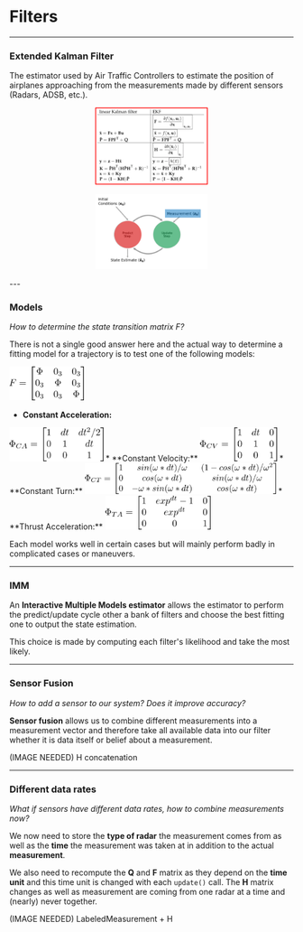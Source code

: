 # Filters

---

### Extended Kalman Filter

The estimator used by Air Traffic Controllers to estimate the position
of airplanes approaching from the measurements made by different sensors
(Radars, ADSB, etc.).

<p align="center">
  <img src="../../images/filter_equations.png" width="200">
</p>
<p align="center">
  <img src="../../images/cycle.png" width="200">
</p>
---

### Models

*How to determine the state transition matrix F?*  

There is not a single good answer here and the actual way to determine a
fitting model for a trajectory is to test one of the following models:

<img src="../../images/F.png" height="60">  

* **Constant Acceleration:**  
<img src="../../images/phiCA.png" height="60">
* **Constant Velocity:**  
<img src="../../images/phiCV.png" height="60">
* **Constant Turn:**  
<img src="../../images/phiCT.png" height="55">
* **Thrust Acceleration:**  
<img src="../../images/phiTA.png" height="60">

Each model works well in certain cases but will mainly perform badly in
complicated cases or maneuvers.

---

### IMM
An **Interactive Multiple Models estimator** allows the estimator to
perform the predict/update cycle other a bank of filters and choose the
best fitting one to output the state estimation.

This choice is made by computing each filter's likelihood and take the most
likely.

---

### Sensor Fusion

*How to add a sensor to our system? Does it improve accuracy?*  

**Sensor fusion** allows us to combine different measurements into
a measurement vector and therefore take all available data into our
filter whether it is data itself or belief about a measurement.

(IMAGE NEEDED) H concatenation

---

### Different data rates

*What if sensors have different data rates, how to combine measurements now?*

We now need to store the **type of radar** the measurement comes from as
well as the **time** the measurement was taken at in addition to the actual
**measurement**.

We also need to recompute the **Q** and **F** matrix as they depend on the
**time unit** and this time unit is changed with each `update()` call.
The **H** matrix changes as well as measurement are coming from one radar
at a time and (nearly) never together.

(IMAGE NEEDED) LabeledMeasurement + H

